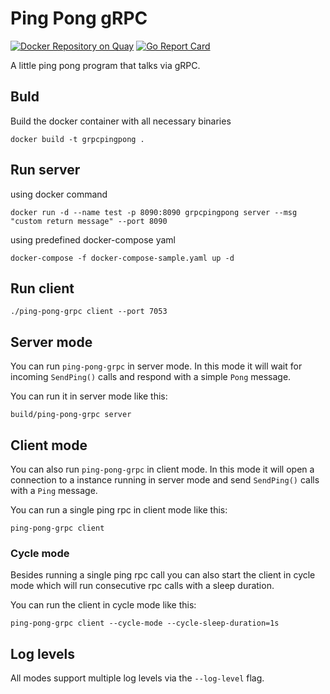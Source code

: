 # Ping Pong gRPC

[![Docker Repository on Quay](https://quay.io/repository/denderello/ping-pong-grpc/status "Docker Repository on Quay")](https://quay.io/repository/denderello/ping-pong-grpc)
[![Go Report Card](https://goreportcard.com/badge/denderello/ping-pong-grpc "Go Report Card")](https://goreportcard.com/report/denderello/ping-pong-grpc)


A little ping pong program that talks via gRPC.

## Buld

Build the docker container with all necessary binaries
```
docker build -t grpcpingpong .
```

## Run server 

using docker command
```
docker run -d --name test -p 8090:8090 grpcpingpong server --msg "custom return message" --port 8090
```

using predefined docker-compose yaml
```
docker-compose -f docker-compose-sample.yaml up -d
```

## Run client
```
./ping-pong-grpc client --port 7053
```

## Server mode

You can run `ping-pong-grpc` in server mode. In this mode it will wait for
incoming `SendPing()` calls and respond with a simple `Pong` message.

You can run it in server mode like this:
```
build/ping-pong-grpc server
```

## Client mode

You can also run `ping-pong-grpc` in client mode. In this mode it will open a
connection to a instance running in server mode and send `SendPing()` calls with
a `Ping` message.

You can run a single ping rpc in client mode like this:
```
ping-pong-grpc client
```

### Cycle mode

Besides running a single ping rpc call you can also start the client in cycle
mode which will run consecutive rpc calls with a sleep duration.

You can run the client in cycle mode like this:
```
ping-pong-grpc client --cycle-mode --cycle-sleep-duration=1s
```

## Log levels

All modes support multiple log levels via the `--log-level` flag.
